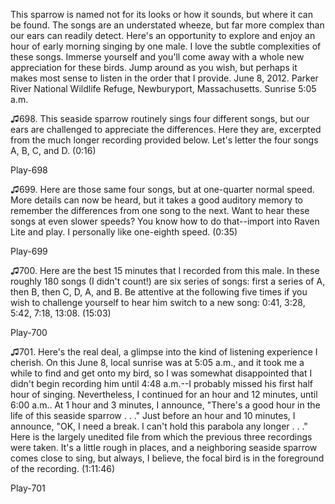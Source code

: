 This sparrow is named not for its looks or how it sounds, but where it
can be found. The songs are an understated wheeze, but far more complex
than our ears can readily detect. Here's an opportunity to explore and
enjoy an hour of early morning singing by one male. I love the subtle
complexities of these songs. Immerse yourself and you'll come away with
a whole new appreciation for these birds. Jump around as you wish, but
perhaps it makes most sense to listen in the order that I provide. June
8, 2012. Parker River National Wildlife Refuge, Newburyport,
Massachusetts. Sunrise 5:05 a.m. 

♫698. This seaside sparrow routinely sings four different songs, but our
ears are challenged to appreciate the differences. Here they are,
excerpted from the much longer recording provided below. Let's letter
the four songs A, B, C, and D. (0:16)

Play-698

♫699. Here are those same four songs, but at one-quarter normal speed.
More details can now be heard, but it takes a good auditory memory to
remember the differences from one song to the next. Want to hear these
songs at even slower speeds? You know how to do that--import into Raven
Lite and play. I personally like one-eighth speed. (0:35)

Play-699

♫700. Here are the best 15 minutes that I recorded from this male. In
these roughly 180 songs (I didn't count!) are six series of songs: first
a series of A, then B, then C, D, A, and B. Be attentive at the
following five times if you wish to challenge yourself to hear him
switch to a new song: 0:41, 3:28, 5:42, 7:18, 13:08. (15:03)

Play-700

♫701. Here's the real deal, a glimpse into the kind of listening
experience I cherish. On this June 8, local sunrise was at 5:05 a.m., and it took me a while to find and get onto my bird,
so I was somewhat disappointed that I didn't begin recording him until
4:48 a.m.--I probably missed his first half hour of
singing. Nevertheless, I continued for an hour and 12 minutes, until
6:00 a.m.. At 1 hour and 3 minutes, I announce, "There's a
good hour in the life of this seaside sparrow . . ." Just before an hour
and 10 minutes, I announce, "OK, I need a break. I can't hold this
parabola any longer . . ." Here is the largely unedited file from which
the previous three recordings were taken. It's a little rough in places,
and a neighboring seaside sparrow comes close to sing, but always, I
believe, the focal bird is in the foreground of the recording. (1:11:46)

Play-701
